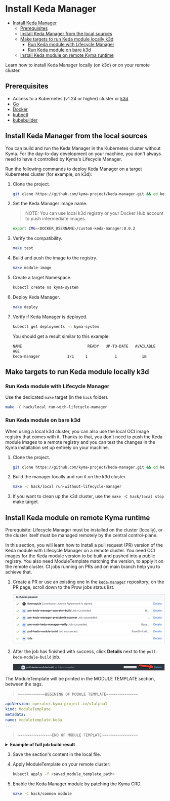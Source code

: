 # Install Keda Manager 

- [Install Keda Manager](#install-keda-manager)
  - [Prerequisites](#prerequisites)
  - [Install Keda Manager from the local sources](#install-keda-manager-from-the-local-sources)
  - [Make targets to run Keda module locally k3d](#make-targets-to-run-keda-module-locally-k3d)
    - [Run Keda module with Lifecycle Manager](#run-keda-module-with-lifecycle-manager)
    - [Run Keda module on bare k3d](#run-keda-module-on-bare-k3d)
  - [Install Keda module on remote Kyma runtime](#install-keda-module-on-remote-kyma-runtime)


Learn how to install Keda Manager locally (on k3d) or on your remote cluster.

## Prerequisites

- Access to a Kubernetes (v1.24 or higher) cluster or [k3d](https://k3d.io/v5.4.6/)
- [Go](https://go.dev/)
- [Docker](https://www.docker.com/)
- [kubectl](https://kubernetes.io/docs/tasks/tools/)
- [kubebuilder](https://book.kubebuilder.io/)

## Install Keda Manager from the local sources 

You can build and run the Keda Manager in the Kubernetes cluster without Kyma.
For the day-to-day development on your machine, you don't always need to have it controlled by Kyma's Lifecycle Manager.

Run the following commands to deploy Keda Manager on a target Kubernetes cluster (for example, on k3d):

1. Clone the project.

   ```bash
   git clone https://github.com/kyma-project/keda-manager.git && cd keda-manager/
   ```

2. Set the Keda Manager image name.

   > NOTE: You can use local k3d registry or your Docker Hub account to push intermediate images.  
   ```bash
   export IMG=<DOCKER_USERNAME>/custom-keda-manager:0.0.2
   ```

3. Verify the compatibility.

   ```bash
   make test
   ```
4. Build and push the image to the registry.

   ```bash
   make module-image
   ```
5. Create a target Namespace.

   ```bash
   kubectl create ns kyma-system
   ```

6. Deploy Keda Manager.

   ```bash
   make deploy
   ```

7. Verify if Keda Manager is deployed.

   ```bash
   kubectl get deployments -n kyma-system
   ```

   You should get a result similar to this example:

   ```
   NAME                             READY   UP-TO-DATE   AVAILABLE   AGE
   keda-manager            1/1     1            1           1m
   ```

## Make targets to run Keda module locally k3d

### Run Keda module with Lifecycle Manager

Use the dedicated `make` target (in the `hack` folder).

   ```bash
   make -C hack/local run-with-lifecycle-manager
   ```
   
### Run Keda module on bare k3d

When using a local k3d cluster, you can also use the local OCI image registry that comes with it.
Thanks to that, you don't need to push the Keda module images to a remote registry and you can test the changes in the Kyma installation set up entirely on your machine.

1. Clone the project.

   ```bash
   git clone https://github.com/kyma-project/keda-manager.git && cd keda-manager/
   ```
2. Build the manager locally and run it on the k3d cluster.

   ```bash
   make -C hack/local run-without-lifecycle-manager
   ```
3. If you want to clean up the k3d cluster, use the `make -C hack/local stop` make target.

## Install Keda module on remote Kyma runtime

Prerequisite: Lifecycle Manager must be installed on the cluster (locally), or the cluster itself must be managed remotely by the central control-plane.

In this section, you will learn how to install a pull request (PR) version of the Keda module with Lifecycle Manager on a remote cluster.
You need OCI images for the Keda module version to be built and pushed into a public registry. You also need ModuleTemplate matching the version, to apply it on the remote cluster.
CI jobs running on PRs and on main branch help you to achieve that.

1. Create a PR or use an existing one in the [`keda-manager`](https://github.com/kyma-project/keda-manager) repository; on the PR page, scroll down to the Prow jobs status list. 

   ![Prow job status](/docs/assets/prow_job_status.png)

2. After the job has finished with success, click **Details** next to the `pull-keda-module-build` job.

   ![Pull Keda module build](/docs/assets/pull_keda_module_build.png)

The ModuleTemplate will be printed in the MODULE TEMPLATE section, between the tags.

> `~~~~~~~~~~~~BEGINING OF MODULE TEMPLATE~~~~~~~~~~~~~~`

   ```yaml
   apiVersion: operator.kyma-project.io/v1alpha1
   kind: ModuleTemplate
   metadata:
   name: moduletemplate-keda
   ...
   ```

> `~~~~~~~~~~~~~~~END OF MODULE TEMPLATE~~~~~~~~~~~~~~~~`

<details>
<summary><b>Example of full job build result</b></summary>

   ```text
   make: Entering directory '/home/prow/go/src/github.com/kyma-project/keda-manager/hack/ci'
   make[1]: Entering directory '/home/prow/go/src/github.com/kyma-project/keda-manager'
   mkdir -p /home/prow/go/src/github.com/kyma-project/keda-manager/bin
   ## Detect if operating system 
   test -f /home/prow/go/src/github.com/kyma-project/keda-manager/bin/kyma-unstable || curl -s -Lo /home/prow/go/src/github.com/kyma-project/keda-manager/bin/kyma-unstable https://storage.googleapis.com/kyma-cli-unstable/kyma-linux
   chmod 0100 /home/prow/go/src/github.com/kyma-project/keda-manager/bin/kyma-unstable
   test -s /home/prow/go/src/github.com/kyma-project/keda-manager/bin/kustomize || { curl -s "https://raw.githubusercontent.com/kubernetes-sigs/kustomize/master/hack/install_kustomize.sh" | bash -s -- 4.5.6 /home/prow/go/src/github.com/kyma-project/keda-manager/bin; }
   {Version:kustomize/v4.5.6 GitCommit:29ca6935bde25565795e1b4e13ca211c4aa56417 BuildDate:2022-07-29T20:42:23Z GoOs:linux GoArch:amd64}
   kustomize installed to /home/prow/go/src/github.com/kyma-project/keda-manager/bin/kustomize
   cd config/manager && /home/prow/go/src/github.com/kyma-project/keda-manager/bin/kustomize edit set image controller=europe-docker.pkg.dev/kyma-project/dev/keda-manager:PR-101
   [0;33;1mWARNING: This command is experimental and might change in its final version. Use at your own risk.
   [0m- Kustomize ready
   - Module built
   - Default CR validation succeeded
   - Creating module archive at "./mod"
   - Image created
   - Pushing image to "europe-docker.pkg.dev/kyma-project/dev/unsigned"
   - Generating module template
   make[1]: Leaving directory '/home/prow/go/src/github.com/kyma-project/keda-manager'

   ~~~~~~~~~~~~BEGINING OF MODULE TEMPLATE~~~~~~~~~~~~~~
   apiVersion: operator.kyma-project.io/v1alpha1
   kind: ModuleTemplate
   metadata:
   name: moduletemplate-keda
   namespace: kcp-system
   labels:
	   "operator.kyma-project.io/managed-by": "lifecycle-manager"
	   "operator.kyma-project.io/controller-name": "manifest"
	   "operator.kyma-project.io/module-name": "keda"
   annotations:
	   "operator.kyma-project.io/module-version": "0.0.2-PR-101"
	   "operator.kyma-project.io/module-provider": "internal"
	   "operator.kyma-project.io/descriptor-schema-version": "v2"
   spec:
   target: remote
   channel: fast
   data:
	   apiVersion: operator.kyma-project.io/v1alpha1
	   kind: Keda
	   metadata:
		   name: default
	   spec:
		   logging:
		   operator:
			   level: "debug"
		   resources:
		   operator:
			   limits:
				   cpu: "1"
				   memory: "200Mi"
			   requests:
				   cpu: "0.5"
				   memory: "150Mi"
		   metricServer:
			   limits:
				   cpu: "1"
				   memory: "1000Mi"
			   requests:
				   cpu: "300m"
				   memory: "500Mi"
   descriptor:
	   component:
		   componentReferences: []
		   name: kyma-project.io/module/keda
		   provider: internal
		   repositoryContexts:
		   - baseUrl: europe-docker.pkg.dev/kyma-project/dev/unsigned
		   componentNameMapping: urlPath
		   type: ociRegistry
		   resources:
		   - access:
			   digest: sha256:3bf7c3bc2d666165ae2ae6cbcad2e3fcaa3a66ca3afebda8c9d008ab93413453
			   type: localOciBlob
		   name: keda
		   relation: local
		   type: helm-chart
		   version: 0.0.2-PR-101
		   - access:
			   digest: sha256:f4a599c4310b0fe9133b67b72d9b15ee96b52a1872132528c83978239b5effef
			   type: localOciBlob
		   name: config
		   relation: local
		   type: yaml
		   version: 0.0.2-PR-101
		   sources:
		   - access:
			   commit: f3b1b7ed6c175e89a7d29202b8a4cc4fc74cf998
			   ref: refs/heads/main
			   repoUrl: github.com/kyma-project/keda-manager
			   type: github
		   name: keda-manager
		   type: git
		   version: 0.0.2-PR-101
		   version: 0.0.2-PR-101
	   meta:
		   schemaVersion: v2

   ~~~~~~~~~~~~~~~END OF MODULE TEMPLATE~~~~~~~~~~~~~~~~
   make: Leaving directory '/home/prow/go/src/github.com/kyma-project/keda-manager/hack/ci'
   ```
</details>

3. Save the section's content in the local file.

4. Apply ModuleTemplate on your remote cluster:

   ```bash
   kubectl apply -f <saved_module_template_path>
   ```

5. Enable the Keda Manager module by patching the Kyma CRD.

   ```bash
   make -C hack/common module
   ```